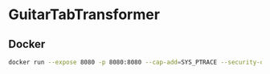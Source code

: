 # GuitarTabTransformer

## Docker

```sh
docker run --expose 8080 -p 8080:8080 --cap-add=SYS_PTRACE --security-opt seccomp=unconfined -it jbmaguire/gtt:latest bash
```